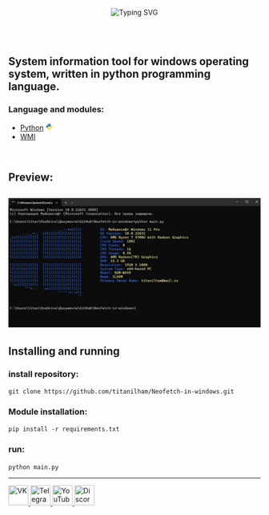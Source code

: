 <p align="center">
<img src="https://readme-typing-svg.demolab.com?font=Play&size=30&pause=1000&color=00AEF0&random=false&width=435&lines=Neofetch+in+windows&center=true" alt="Typing SVG" title="Neofetch in windows"/>
</p>

<br>
<br>

## <div title="General information">System information tool for windows operating system, written in python programming language.</div>

### Language and modules:

* [Python](https://www.python.org/) <img src="https://raw.githubusercontent.com/devicons/devicon/1119b9f84c0290e0f0b38982099a2bd027a48bf1/icons/python/python-original.svg" width="15" height="15" title="Python"/>
* [WMI](https://pypi.org/project/WMI/) <img src="https://pypi.org/static/images/logo-small.2a411bc6.svg" width="15" height="15"/>

<br>

<h2>Preview:<h2/>
<img src="https://github.com/titanilham/Neofetch-in-windows/blob/main/Neofetch.jpg?raw=true" title="Preview"/>
  
## Installing and running 

### install repository:
```
git clone https://github.com/titanilham/Neofetch-in-windows.git
```

### Module installation:                                                                              
```
pip install -r requirements.txt
```

### run:
```
python main.py
```

---
<div id="badges">
  <a href="https://vk.com/aniime_guy" >
    <img src="https://img.icons8.com/?size=512&id=13977&format=png"width="40" height="40" title="VK"/>
  </a>
  <a href="https://t.me/Ilham06">
    <img src="https://img.icons8.com/?size=512&id=63306&format=png"width="40" height="40" title="Telegram"/>
  </a> 
  <a href="https://www.youtube.com/channel/UC9m1N5x0OXWihGpR50Yk35g">
   <img src="https://github.com/titanilham/titanilham/assets/86422270/51f7c427-b7b3-4591-9243-2f2c3465d742" width="40" height="40" title="YouTube"/>
  </a>
  <a href="https://discord.com/channels/1019531122239094794/1019531122239094801">
    <img src="https://www.freepnglogos.com/uploads/discord-logo-png/discord-logo-logodownload-download-logotipos-1.png" width="40" height="40" title="Discord"/>
  </a>
</div>
